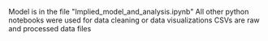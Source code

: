 Model is in the file "Implied_model_and_analysis.ipynb"
All other python notebooks were used for data cleaning or data visualizations
CSVs are raw and processed data files
